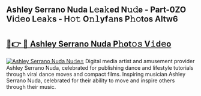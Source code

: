 ## Ashley Serrano Nuda L𝚎a𝚔ed N𝚞𝚍e - Part-0ZO Vi𝚍𝚎o L𝚎a𝚔s - H𝚘𝚝 O𝚗𝚕yf𝚊ns P𝚑𝚘tos Altw6

# <h2><a href="http://kf0j8q.oniu.top/?m=Ashley+Serrano+Nuda">🔗👉 🔴 Ashley Serrano Nuda P𝚑ot𝚘𝚜 V𝚒d𝚎o</a></h2>

[![Ashley Serrano Nuda Nu𝚍e𝚜](https://i.imgur.com/0qMVB7G.gif)](http://kf0j8q.oniu.top/?m=Ashley+Serrano+Nuda)
Digital media artist and amusement provider Ashley Serrano Nuda, celebrated for publishing dance and lifestyle tutorials through viral dance moves and compact films. Inspiring musician Ashley Serrano Nuda, celebrated for their ability to move and inspire others through their music.  
